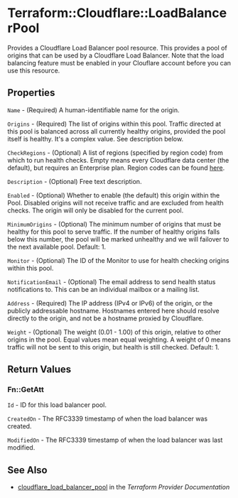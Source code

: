# Terraform::Cloudflare::LoadBalancerPool

Provides a Cloudflare Load Balancer pool resource. This provides a pool of origins that can be used by a Cloudflare Load Balancer. Note that the load balancing feature must be enabled in your Clouflare account before you can use this resource.

## Properties

`Name` - (Required) A human-identifiable name for the origin.

`Origins` - (Required) The list of origins within this pool. Traffic directed at this pool is balanced across all currently healthy origins, provided the pool itself is healthy. It's a complex value. See description below.

`CheckRegions` - (Optional) A list of regions (specified by region code) from which to run health checks. Empty means every Cloudflare data center (the default), but requires an Enterprise plan. Region codes can be found [here](https://support.cloudflare.com/hc/en-us/articles/115000540888-Load-Balancing-Geographic-Regions).

`Description` - (Optional) Free text description.

`Enabled` - (Optional) Whether to enable (the default) this origin within the Pool. Disabled origins will not receive traffic and are excluded from health checks. The origin will only be disabled for the current pool.

`MinimumOrigins` - (Optional) The minimum number of origins that must be healthy for this pool to serve traffic. If the number of healthy origins falls below this number, the pool will be marked unhealthy and we will failover to the next available pool. Default: 1.

`Monitor` - (Optional) The ID of the Monitor to use for health checking origins within this pool.

`NotificationEmail` - (Optional) The email address to send health status notifications to. This can be an individual mailbox or a mailing list.

`Address` - (Required) The IP address (IPv4 or IPv6) of the origin, or the publicly addressable hostname. Hostnames entered here should resolve directly to the origin, and not be a hostname proxied by Cloudflare.

`Weight` - (Optional) The weight (0.01 - 1.00) of this origin, relative to other origins in the pool. Equal values mean equal weighting. A weight of 0 means traffic will not be sent to this origin, but health is still checked. Default: 1.


## Return Values

### Fn::GetAtt

`Id` - ID for this load balancer pool.

`CreatedOn` - The RFC3339 timestamp of when the load balancer was created.

`ModifiedOn` - The RFC3339 timestamp of when the load balancer was last modified.

## See Also

* [cloudflare_load_balancer_pool](https://www.terraform.io/docs/providers/cloudflare/r/load_balancer_pool.html) in the _Terraform Provider Documentation_